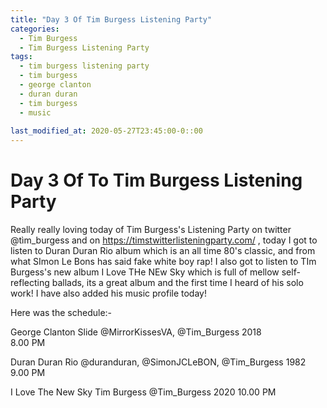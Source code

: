 ```yaml
---
title: "Day 3 Of Tim Burgess Listening Party"
categories:
  - Tim Burgess
  - Tim Burgess Listening Party
tags:
  - tim burgess listening party
  - tim burgess
  - george clanton
  - duran duran
  - tim burgess
  - music
  
last_modified_at: 2020-05-27T23:45:00-0::00
---
```


# Day 3 Of To Tim Burgess Listening Party

Really really loving today of Tim Burgess's Listening Party on twitter @tìm_burgess and on https://timstwitterlisteningparty.com/ , today I got to listen to Duran Duran Rio album which is an all time 80's classic, and from what SImon Le Bons has said fake white boy rap! I also got to listen to TIm Burgess's new album I Love THe NEw Sky which is full of mellow self-reflecting ballads, its a great album and the first time I heard of his solo work! I have also added his music profile today! 

Here was the schedule:-

George Clanton
Slide 
@MirrorKissesVA, @Tim_Burgess 
2018	
8.00 PM

Duran Duran
Rio 
@duranduran, @SimonJCLeBON, @Tim_Burgess 
1982	
9.00 PM

I Love The New Sky 
Tim Burgess
@Tim_Burgess 
2020
10.00 PM	